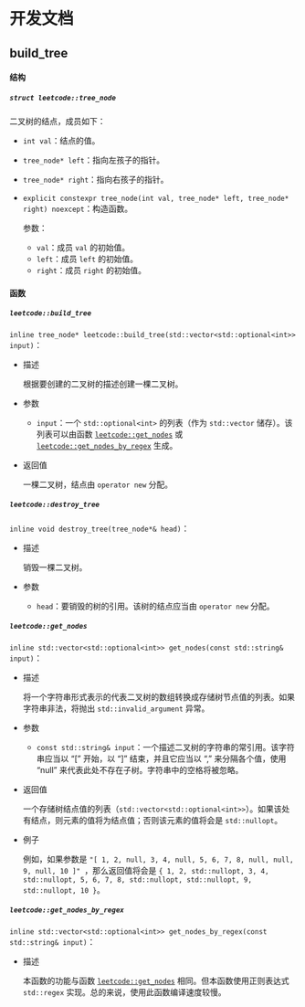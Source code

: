 # 开发文档

## build_tree

#### 结构

##### `struct leetcode::tree_node`

二叉树的结点，成员如下：  

+ `int val`：结点的值。  

+ `tree_node* left`：指向左孩子的指针。 

+ `tree_node* right`：指向右孩子的指针。

+ `explicit constexpr tree_node(int val, tree_node* left, tree_node* right) noexcept`：构造函数。  

  参数： 

  + `val`：成员 `val` 的初始值。  
  + `left`：成员 `left` 的初始值。  
  + `right`：成员 `right` 的初始值。  

#### 函数

##### `leetcode::build_tree`

`inline tree_node* leetcode::build_tree(std::vector<std::optional<int>> input)`：

+ 描述

  根据要创建的二叉树的描述创建一棵二叉树。  

+ 参数

  + `input`：一个 `std::optional<int>` 的列表（作为 `std::vector` 储存）。该列表可以由函数 [`leetcode::get_nodes`](#user-content-leetcode::get_nodes) 或 [`leetcode::get_nodes_by_regex`](#user-content-leetcode::get_nodes_by_regex) 生成。  

+ 返回值

  一棵二叉树，结点由 `operator new` 分配。

##### `leetcode::destroy_tree`

`inline void destroy_tree(tree_node*& head)`：

+ 描述

  销毁一棵二叉树。

+ 参数
  + `head`：要销毁的树的引用。该树的结点应当由 `operator new` 分配。  

##### `leetcode::get_nodes`

`inline std::vector<std::optional<int>> get_nodes(const std::string& input)`：

+ 描述

  将一个字符串形式表示的代表二叉树的数组转换成存储树节点值的列表。如果字符串非法，将抛出 `std::invalid_argument` 异常。  

+ 参数

  + `const std::string& input`：一个描述二叉树的字符串的常引用。该字符串应当以 “[” 开始，以 “]” 结束，并且它应当以 “,” 来分隔各个值，使用 “null” 来代表此处不存在子树。字符串中的空格将被忽略。  

+ 返回值  

  一个存储树结点值的列表（`std::vector<std::optional<int>>`）。如果该处有结点，则元素的值将为结点值；否则该元素的值将会是 `std::nullopt`。  

+ 例子  

  例如，如果参数是 `"[ 1, 2, null, 3, 4, null, 5, 6, 7, 8, null, null, 9, null, 10 ]" `，那么返回值将会是 `{ 1, 2, std::nullopt, 3, 4, std::nullopt, 5, 6, 7, 8, std::nullopt, std::nullopt, 9, std::nullopt, 10 }`。  

##### `leetcode::get_nodes_by_regex`

`inline std::vector<std::optional<int>> get_nodes_by_regex(const std::string& input)`：

+ 描述  

  本函数的功能与函数 [`leetcode::get_nodes`](#user-content-leetcode::get_nodes) 相同。但本函数使用正则表达式 `std::regex` 实现。总的来说，使用此函数编译速度较慢。  

